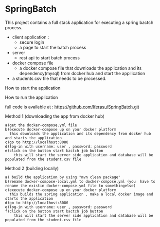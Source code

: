 # SpringBatch

This project contains a full stack application for executing a spring bactch process.
- client application : 
	- secure login 
	- a page to start the batch process
- server
	- rest api to start batch process
- docker compose file
	- a docker compose file that downloads the application and its dependency(mysql) from docker hub and start the appllication 
- a students.csv file that needs to be processed.
	
How to start the application


How to run the application

full code is available at : https://github.com/lferasu/SpringBatch.git

Method 1 (downloading the app from docker hub)
	
	a)get the docker-compose.yml file
	b)execute docker-compose up on your docker platform
      this downloads the application and its dependency from docker hub and starts the application
	c)go to http://localhost:8080
	d)log-in with username: user , password: password
	e)click on the button start bactch job button 
		this will start the server side application and database will be populated from the student.csv file
	

Method 2 (building locally)

	a) build the application by using "mvn clean package"
	b)rename docker-compose-local.yml to docker-compose.yml (you  have to rename the existin docker-compose.yml file to somethingelse)
	c)execute docker-compose up on your docker platform
      this builds the spring application , make a local docker image and starts the application
	d)go to http://localhost:8080
	e)log-in with username: user , password: password
	f)click on the button start bactch job button
		this will start the server side application and database will be populated from the student.csv file
	
	